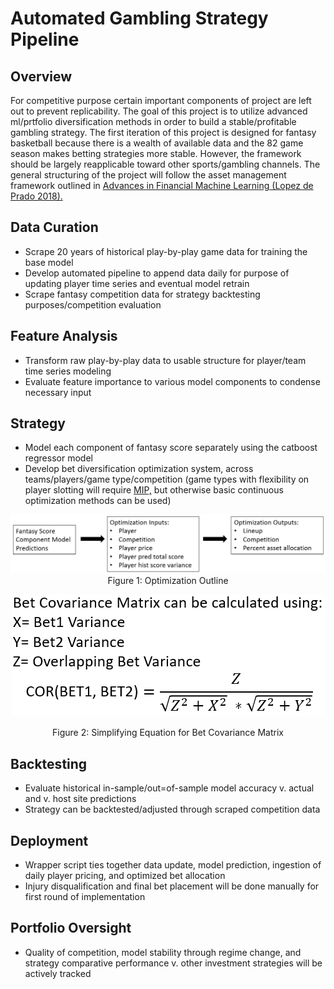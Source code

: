 # Automated Gambling Strategy Pipeline

## Overview
For competitive purpose certain important components of project are left out to prevent replicability. The goal of this project is to utilize advanced ml/prtfolio diversification methods in order to build a stable/profitable gambling strategy. The first iteration of this project is designed for fantasy basketball because there is a wealth of available data and the 82 game season makes betting strategies more stable. However, the framework should be largely reapplicable toward other sports/gambling channels. The general structuring of the project will follow the asset management framework outlined in [Advances in Financial Machine Learning (Lopez de Prado 2018).](https://www.amazon.com/Advances-Financial-Machine-Learning-Marcos/dp/1119482089)

## Data Curation
* Scrape 20 years of historical play-by-play game data for training the base model
* Develop automated pipeline to append data daily for purpose of updating player time series and eventual model retrain
* Scrape fantasy competition data for strategy backtesting purposes/competition evaluation
## Feature Analysis
* Transform raw play-by-play data to usable structure for player/team time series modeling
* Evaluate feature importance to various model components to condense necessary input
## Strategy
* Model each component of fantasy score separately using the catboost regressor model
* Develop bet diversification optimization system, across teams/players/game type/competition (game types with flexibility on player slotting will require [MIP,](https://github.com/coin-or/python-mip) but otherwise basic continuous optimization methods can be used)

<div align="center">
  
![alt text](https://github.com/kark23/agamb/blob/dev/figs/fig1.PNG?raw=true)
Figure 1: Optimization Outline

![alt text](https://github.com/kark23/agamb/blob/dev/figs/fig2.PNG?raw=true)

Figure 2: Simplifying Equation for Bet Covariance Matrix

</div>

## Backtesting
* Evaluate historical in-sample/out=of-sample model accuracy v. actual and v. host site predictions
* Strategy can be backtested/adjusted through scraped competition data
## Deployment
* Wrapper script ties together data update, model prediction, ingestion of daily player pricing, and optimized bet allocation
* Injury disqualification and final bet placement will be done manually for first round of implementation
## Portfolio Oversight
* Quality of competition, model stability through regime change, and strategy comparative performance v. other investment strategies will be actively tracked
